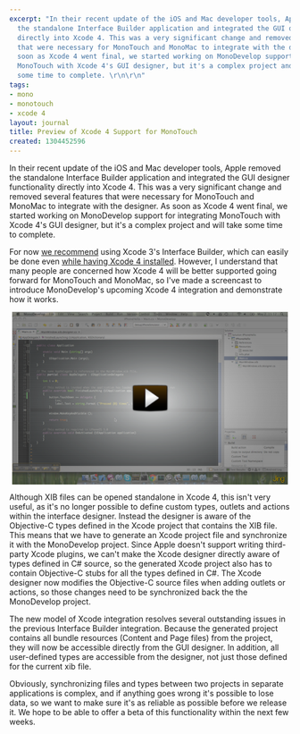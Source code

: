 ```yaml
---
excerpt: "In their recent update of the iOS and Mac developer tools, Apple removed
  the standalone Interface Builder application and integrated the GUI designer functionality
  directly into Xcode 4. This was a very significant change and removed several features
  that were necessary for MonoTouch and MonoMac to integrate with the designer. As
  soon as Xcode 4 went final, we started working on MonoDevelop support for integrating
  MonoTouch with Xcode 4's GUI designer, but it's a complex project and will take
  some time to complete. \r\n\r\n"
tags:
- mono
- monotouch
- xcode 4
layout: journal
title: Preview of Xcode 4 Support for MonoTouch
created: 1304452596
---
```

In their recent update of the iOS and Mac developer tools, Apple removed the standalone Interface Builder application and integrated the GUI designer functionality directly into Xcode 4. This was a very significant change and removed several features that were necessary for MonoTouch and MonoMac to integrate with the designer. As soon as Xcode 4 went final, we started working on MonoDevelop support for integrating MonoTouch with Xcode 4's GUI designer, but it's a complex project and will take some time to complete. 

For now <a href="http://monotouch.net/News/post.aspx?id=0ba9d233-c65e-4713-b90d-84f233655430">we recommend</a> using Xcode 3's Interface Builder, which can easily be done even <a href="http://blog.sublimeintervention.com/archive/2011/Apr-25.html">while having Xcode 4 installed</a>. However, I understand that many people are concerned how Xcode 4 will be better supported going forward for MonoTouch and MonoMac, so I've made a screencast to introduce MonoDevelop's upcoming Xcode 4 integration and demonstrate how it works.

<a href="/files/screencasts/MonoTouchXcode4Preview.swf"><img src="/files/screencasts/MonoTouchXcode4Preview.png" alt="MonoTouch integration with Xcode 4" style="max-width:98%; display:block;margin-left:auto;margin-right:auto;" /></a>

Although XIB files can be opened standalone in Xcode 4, this isn't very useful, as it's no longer possible to define custom types, outlets and actions within the interface designer. Instead the designer is aware of the Objective-C types defined in the Xcode project that contains the XIB file. This means that we have to generate an Xcode project file and synchronize it with the MonoDevelop project. Since Apple doesn't support writing third-party Xcode plugins, we can't make the Xcode designer directly aware of types defined in C# source, so the generated Xcode project also has to contain Objective-C stubs for all the types defined in C#. The Xcode designer now modifies the Objective-C source files when adding outlets or actions, so those changes need to be synchronized back the the MonoDevelop project.

The new model of Xcode integration resolves several outstanding issues in the previous Interface Builder integration. Because the generated project contains all bundle resources (Content and Page files) from the project, they will now be accessible directly from the GUI designer. In addition, all user-defined types are accessible from the designer, not just those defined for the current xib file.

Obviously, synchronizing files and types between two projects in separate applications is complex, and if anything goes wrong it's possible to lose data, so we want to make sure it's as reliable as possible before we release it. We hope to be able to offer a beta of this functionality within the next few weeks.
